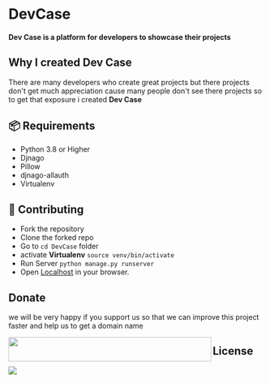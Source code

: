 # DevCase
#### Dev Case is a platform for developers to showcase their projects

## Why I created Dev Case
There are many developers who create great projects but there projects don't get much appreciation cause many people don't see there projects so to get that exposure i created __Dev Case__

## 📦 Requirements
* Python 3.8 or Higher
* Djnago         
* Pillow         
* djnago-allauth 
* Virtualenv     

## 🧩 Contributing
- Fork the repository
- Clone the forked repo
- Go to `cd DevCase` folder 
- activate **Virtualenv** `source venv/bin/activate`
- Run Server              `python manage.py runserver`
- Open [Localhost](http://127.0.0.1:8000/home) in your browser.

## Donate
we will be very happy if you support us so that we can improve this project faster and help us to get a domain name 

<a href="https://www.patreon.com/bePatron?u=46563102"><img src="https://encrypted-tbn0.gstatic.com/images?q=tbn:ANd9GcQy7ae413aN9pt2L_Wewch5sdaCfE206Nr6t5P4jtgtA3LlnzoE4KsQC5WTh3BX5GmlMw&usqp=CAU" align="left" height="48" width="400" ></a>

## License
![]( https://www.testuff.com/wp-content/uploads/open-source.png)




